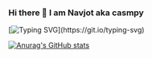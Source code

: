 ### Hi there 👋 I am Navjot aka casmpy  
[![Typing SVG](https://readme-typing-svg.herokuapp.com?color=FFFFFF&lines=.........................)](https://git.io/typing-svg)

[![Anurag's GitHub stats](https://github-readme-stats.vercel.app/api?username=casmpy)](https://github.com/anuraghazra/github-readme-stats)



